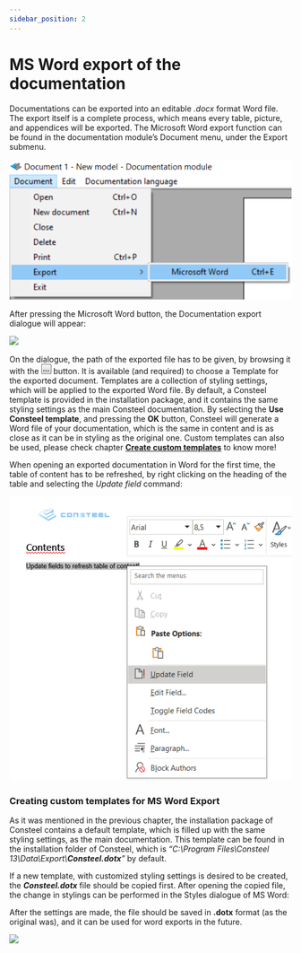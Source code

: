 ```yaml
---
sidebar_position: 2
---
```

# MS Word export of the documentation

<!-- wp:paragraph {"align":"justify"} -->

Documentations can be exported into an editable _.docx_ format Word file. The export itself is a complete process, which means every table, picture, and appendices will be exported. The Microsoft Word export function can be found in the documentation module’s Document menu, under the Export submenu.

![alt text](img/docexpoCS17.png)


<!-- wp:paragraph -->

After pressing the Microsoft Word button, the Documentation export dialogue will appear:

<!-- /wp:paragraph -->

<!-- wp:image {"align":"center","id":9703,"sizeSlug":"large","linkDestination":"media"} -->

[![](https://Consteelsoftware.com/wp-content/uploads/2021/04/14-3-documentexport.png)](./img/wp-content-uploads-2021-04-14-3-documentexport.png)

<!-- /wp:image -->

<!-- wp:paragraph {"align":"justify"} -->

On the dialogue, the path of the exported file has to be given, by browsing it with the ![](./img/wp-content-uploads-2021-04-3dots-button.png) button. It is available (and required) to choose a Template for the exported document. Templates are a collection of styling settings, which will be applied to the exported Word file. By default, a Consteel template is provided in the installation package, and it contains the same styling settings as the main Consteel documentation. By selecting the **Use Consteel template**, and pressing the **OK** button, Consteel will generate a Word file of your documentation, which is the same in content and is as close as it can be in styling as the original one. Custom templates can also be used, please check chapter **[Create custom templates](#creating-custom-templates-for-ms-word-export)** to know more!

<!-- /wp:paragraph -->

<!-- wp:columns -->

<!-- wp:column -->

<!-- wp:paragraph {"align":"justify"} -->

When opening an exported documentation in Word for the first time, the table of content has to be refreshed, by right clicking on the heading of the table and selecting the _Update field_ command:

<!-- /wp:paragraph -->

<!-- /wp:column -->

![alt text](img/updatefieldcs17.png)

<!-- /wp:column -->

<!-- /wp:columns -->

<!-- wp:spacer -->

<!-- /wp:spacer -->

<!-- wp:heading {"level":3} -->

### Creating custom templates for MS Word Export

<!-- /wp:heading -->

<!-- wp:columns -->

<!-- wp:column -->

<!-- wp:paragraph {"align":"justify"} -->

As it was mentioned in the previous chapter, the installation package of Consteel contains a default template, which is filled up with the same styling settings, as the main documentation. This template can be found in the installation folder of Consteel, which is _“C:\\Program Files\\Consteel 13\\Data\\Export\\**Consteel.dotx**”_ by default.

<!-- /wp:paragraph -->

<!-- wp:paragraph {"align":"justify"} -->

If a new template, with customized styling settings is desired to be created, the **_Consteel.dotx_** file should be copied first. After opening the copied file, the change in stylings can be performed in the Styles dialogue of MS Word:

<!-- /wp:paragraph -->

<!-- wp:paragraph {"align":"justify"} -->

After the settings are made, the file should be saved in **.dotx** format (as the original was), and it can be used for word exports in the future.

<!-- /wp:paragraph -->

<!-- /wp:column -->

<!-- wp:column -->

<!-- wp:image {"align":"center","id":9716,"sizeSlug":"large","linkDestination":"media"} -->

[![](https://Consteelsoftware.com/wp-content/uploads/2021/04/14-3-styles.png)](./img/wp-content-uploads-2021-04-14-3-styles.png)

<!-- /wp:image -->

<!-- /wp:column -->

<!-- /wp:columns -->
